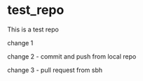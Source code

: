 # test_repo
This is a test repo

change 1


change 2 - commit and push from local repo

change 3 - pull request from sbh
